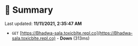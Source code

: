 # 📖 Summary
Last updated: **11/11/2021, 2:35:47 AM**

- `GET` [https://Bhadwa-sala.toxicblte.repl.co](https://Bhadwa-sala.toxicblte.repl.co) - **Down** (313ms)
